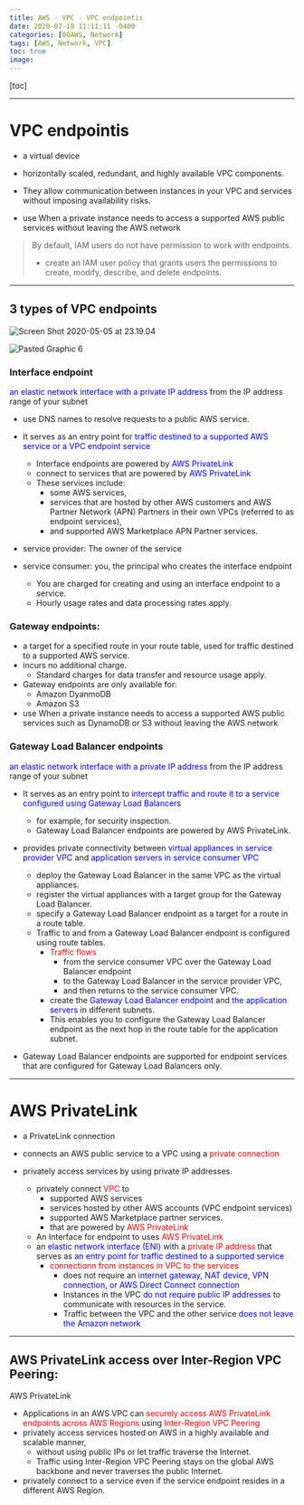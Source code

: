```yaml
---
title: AWS - VPC - VPC endpointis
date: 2020-07-18 11:11:11 -0400
categories: [00AWS, Network]
tags: [AWS, Network, VPC]
toc: true
image:
---
```


[toc]

---

# VPC endpointis
- a virtual device
- horizontally scaled, redundant, and highly available VPC components.
- They allow communication between instances in your VPC and services without imposing availability risks.

- use When a private instance needs to access a supported AWS public services without leaving the AWS network


> By default, IAM users do not have permission to work with endpoints.
> - create an IAM user policy that grants users the permissions to create, modify, describe, and delete endpoints.


---

## 3 types of VPC endpoints

![Screen Shot 2020-05-05 at 23.19.04](https://i.imgur.com/WtBhpLe.png)

![Pasted Graphic 6](https://i.imgur.com/iYbP71R.jpg)


### Interface endpoint

<font color=blue> an elastic network interface with a private IP address </font> from the IP address range of your subnet
- use DNS names to resolve requests to a public AWS service.

- It serves as an entry point for <font color=blue> traffic destined to a supported AWS service or a VPC endpoint service </font>
  - Interface endpoints are powered by <font color=blue> AWS PrivateLink </font>
  - connect to services that are powered by <font color=blue> AWS PrivateLink </font>
  - These services include:
    - some AWS services,
    - services that are hosted by other AWS customers and AWS Partner Network (APN) Partners in their own VPCs (referred to as endpoint services),
    - and supported AWS Marketplace APN Partner services.
- service provider: The owner of the service
- service consumer: you, the principal who creates the interface endpoint
  - You are charged for creating and using an interface endpoint to a service.
  - Hourly usage rates and data processing rates apply.


### Gateway endpoints:
- a target for a specified route in your route table, used for traffic destined to a supported AWS service.
- incurs no additional charge.
  - Standard charges for data transfer and resource usage apply.
- Gateway endpoints are only available for:
  - Amazon DyanmoDB
  - Amazon S3
- use When a private instance needs to access a supported AWS public services such as DynamoDB or S3 without leaving the AWS network


### Gateway Load Balancer endpoints

<font color=blue> an elastic network interface with a private IP address </font> from the IP address range of your subnet
- It serves as an entry point to <font color=blue> intercept traffic and route it to a service configured using Gateway Load Balancers </font>
  - for example, for security inspection.
  - Gateway Load Balancer endpoints are powered by AWS PrivateLink.

- provides private connectivity between <font color=blue> virtual appliances in service provider VPC </font> and <font color=blue> application servers in service consumer VPC </font>
  - deploy the Gateway Load Balancer in the same VPC as the virtual appliances.
  - register the virtual appliances with a target group for the Gateway Load Balancer.
  - specify a Gateway Load Balancer endpoint as a target for a route in a route table.
  - Traffic to and from a Gateway Load Balancer endpoint is configured using route tables.
    - <font color=red> Traffic flows </font>
      - from the service consumer VPC over the Gateway Load Balancer endpoint
      - to the Gateway Load Balancer in the service provider VPC,
      - and then returns to the service consumer VPC.
    - create the <font color=blue> Gateway Load Balancer endpoint </font> and <font color=blue> the application servers </font> in different subnets.
    - This enables you to configure the Gateway Load Balancer endpoint as the next hop in the route table for the application subnet.
- Gateway Load Balancer endpoints are supported for endpoint services that are configured for Gateway Load Balancers only.


---

# AWS PrivateLink
- a PrivateLink connection
- connects an AWS public service to a VPC using a <font color=red> private connection </font>

- privately access services by using private IP addresses.
  - privately connect <font color=red> VPC </font> to
    - supported AWS services
    - services hosted by other AWS accounts (VPC endpoint services)
    - supported AWS Marketplace partner services.
    - that are powered by <font color=red> AWS PrivateLink </font>
  - An Interface for endpoint to uses <font color=red> AWS PrivateLink </font>
  - an <font color=blue> elastic network interface (ENI) </font> with a <font color=red> private IP address </font> that serves as <font color=blue> an entry point for traffic destined to a supported service </font>
    - <font color=red> connectionn from instances in VPC to the services </font>
      - does not require an <font color=blue> internet gateway, NAT device, VPN connection, or AWS Direct Connect connection </font>
      - Instances in the VPC <font color=blue> do not require public IP addresses </font> to communicate with resources in the service.
      - Traffic between the VPC and the other service <font color=blue> does not leave the Amazon network </font>

---

## AWS PrivateLink access over Inter-Region VPC Peering:
AWS PrivateLink
- Applications in an AWS VPC can <font color=red> securely access AWS PrivateLink endpoints across AWS Regions </font> using <font color=red> Inter-Region VPC Peering </font>
- privately access services hosted on AWS in a highly available and scalable manner,
  - without using public IPs or let traffic traverse the Internet.
  - Traffic using Inter-Region VPC Peering stays on the global AWS backbone and never traverses the public Internet.
- privately connect to a service even if the service endpoint resides in a different AWS Region.
